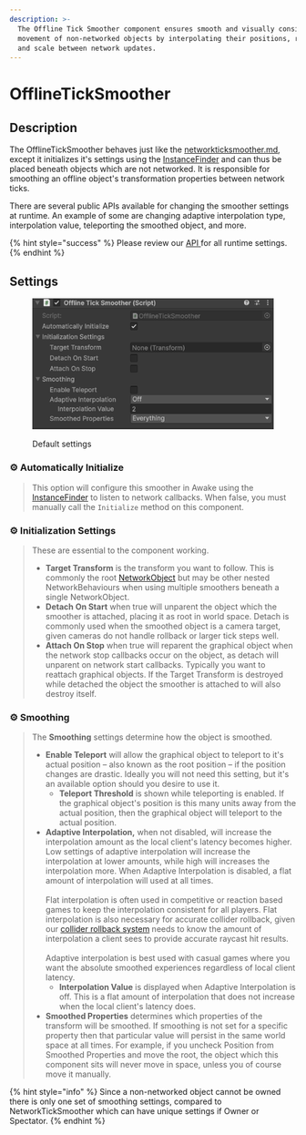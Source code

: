 ```yaml
---
description: >-
  The Offline Tick Smoother component ensures smooth and visually consistent
  movement of non-networked objects by interpolating their positions, rotations,
  and scale between network updates.
---
```


# OfflineTickSmoother

## Description

The OfflineTickSmoother behaves just like the [networkticksmoother.md](networkticksmoother.md "mention"), except it initializes it's settings using the [InstanceFinder](../../../guides/features/instancefinder-guides.md) and can thus be placed beneath objects which are not networked. It is responsible for smoothing an offline object's transformation properties between network ticks.

There are several public APIs available for changing the smoother settings at runtime. An example of some are changing adaptive interpolation type, interpolation value, teleporting the smoothed object, and more.

{% hint style="success" %}
Please review our [API ](https://fish-networking.com/FishNet/api/api/FishNet.Component.Transforming.NetworkTickSmoother.html)for all runtime settings.
{% endhint %}

## Settings

<div align="left"><figure><img src="../../../.gitbook/assets/offline-tick-smoother-component.png" alt=""><figcaption><p>Default settings</p></figcaption></figure></div>

### :gear: **Automatically Initialize**

> This option will configure this smoother in Awake using the [InstanceFinder](../../../guides/features/instancefinder-guides.md) to listen to network callbacks. When false, you must manually call the `Initialize` method on this component.

### :gear: Initialization Settings

> These are essential to the component working.
>
> * **Target Transform** is the transform you want to follow. This is commonly the root [NetworkObject](../../../guides/features/networked-gameobjects-and-scripts/networkobjects/) but may be other nested NetworkBehaviours when using multiple smoothers beneath a single NetworkObject.
> * **Detach On Start** when true will unparent the object which the smoother is attached, placing it as root in world space. Detach is commonly used when the smoothed object is a camera target, given cameras do not handle rollback or larger tick steps well.
> * **Attach On Stop** when true will reparent the graphical object when the network stop callbacks occur on the object, as detach will unparent on network start callbacks. Typically you want to reattach graphical objects. If the Target Transform is destroyed while detached the object the smoother is attached to will also destroy itself.

### :gear: Smoothing

> The **Smoothing** settings determine how the object is smoothed.
>
> * **Enable Teleport** will allow the graphical object to teleport to it's actual position – also known as the root position – if the position changes are drastic. Ideally you will not need this setting, but it's an available option should you desire to use it.
>   * **Teleport Threshold** is shown while teleporting is enabled. If the graphical object's position is this many units away from the actual position, then the graphical object will teleport to the actual position.
> * **Adaptive Interpolation,** when not disabled, will increase the interpolation amount as the local client's latency becomes higher. Low settings of adaptive interpolation will increase the interpolation at lower amounts, while high will increases the interpolation more. When Adaptive Interpolation is disabled, a flat amount of interpolation will used at all times.\
>   \
>   Flat interpolation is often used in competitive or reaction based games to keep the interpolation consistent for all players. Flat interpolation is also necessary for accurate collider rollback, given our [collider rollback system](../../../guides/features/lag-compensation/) needs to know the amount of interpolation a client sees to provide accurate raycast hit results.\
>   \
>   Adaptive interpolation is best used with casual games where you want the absolute smoothed experiences regardless of local client latency.
>   * **Interpolation Value** is displayed when Adaptive Interpolation is off. This is a flat amount of interpolation that does not increase when the local client's latency does.
> * **Smoothed Properties** determines which properties of the transform will be smoothed. If smoothing is not set for a specific property then that particular value will persist in the same world space at all times. For example, if you uncheck Position from Smoothed Properties and move the root, the object which this component sits will never move in space, unless you of course move it manually.

{% hint style="info" %}
Since a non-networked object cannot be owned there is only one set of smoothing settings, compared to NetworkTickSmoother which can have unique settings if Owner or Spectator.
{% endhint %}
